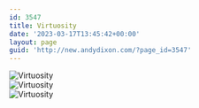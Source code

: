 ```yaml
---
id: 3547
title: Virtuosity
date: '2023-03-17T13:45:42+00:00'
layout: page
guid: 'http://new.andydixon.com/?page_id=3547'
---
```


![Virtuosity](https://i0.wp.com/assets.g8x2.ldn.idrivee2-23.com/posters/Virtuosity%2001.jpg?w=1200&ssl=1 "Virtuosity")  
![Virtuosity](https://i0.wp.com/assets.g8x2.ldn.idrivee2-23.com/posters/Virtuosity%2002.jpg?w=1200&ssl=1 "Virtuosity")  
![Virtuosity](https://i0.wp.com/assets.g8x2.ldn.idrivee2-23.com/posters/Virtuosity%2003.jpg?w=1200&ssl=1 "Virtuosity")
